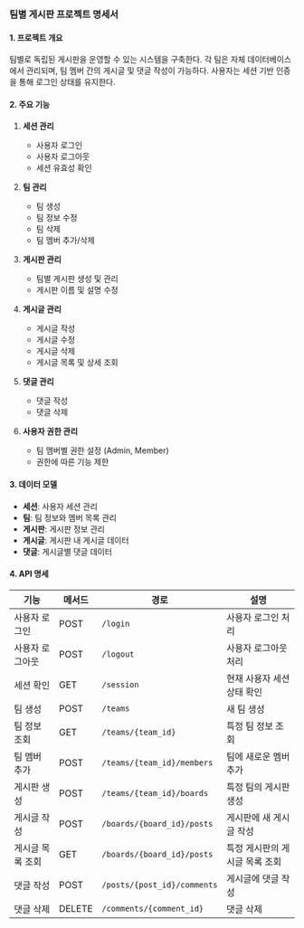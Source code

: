 ### 팀별 게시판 프로젝트 명세서

#### **1. 프로젝트 개요**

팀별로 독립된 게시판을 운영할 수 있는 시스템을 구축한다. 각 팀은 자체 데이터베이스에서 관리되며, 팀 멤버 간의 게시글 및 댓글 작성이 가능하다. 사용자는 세션 기반 인증을 통해 로그인 상태를 유지한다.

#### **2. 주요 기능**

1. **세션 관리**

   - 사용자 로그인
   - 사용자 로그아웃
   - 세션 유효성 확인

2. **팀 관리**

   - 팀 생성
   - 팀 정보 수정
   - 팀 삭제
   - 팀 멤버 추가/삭제

3. **게시판 관리**

   - 팀별 게시판 생성 및 관리
   - 게시판 이름 및 설명 수정

4. **게시글 관리**

   - 게시글 작성
   - 게시글 수정
   - 게시글 삭제
   - 게시글 목록 및 상세 조회

5. **댓글 관리**

   - 댓글 작성
   - 댓글 삭제

6. **사용자 권한 관리**
   - 팀 멤버별 권한 설정 (Admin, Member)
   - 권한에 따른 기능 제한

#### **3. 데이터 모델**

- **세션**: 사용자 세션 관리
- **팀**: 팀 정보와 멤버 목록 관리
- **게시판**: 게시판 정보 관리
- **게시글**: 게시판 내 게시글 데이터
- **댓글**: 게시글별 댓글 데이터

#### **4. API 명세**

| 기능             | 메서드 | 경로                        | 설명                           |
| ---------------- | ------ | --------------------------- | ------------------------------ |
| 사용자 로그인    | POST   | `/login`                    | 사용자 로그인 처리             |
| 사용자 로그아웃  | POST   | `/logout`                   | 사용자 로그아웃 처리           |
| 세션 확인        | GET    | `/session`                  | 현재 사용자 세션 상태 확인     |
| 팀 생성          | POST   | `/teams`                    | 새 팀 생성                     |
| 팀 정보 조회     | GET    | `/teams/{team_id}`          | 특정 팀 정보 조회              |
| 팀 멤버 추가     | POST   | `/teams/{team_id}/members`  | 팀에 새로운 멤버 추가          |
| 게시판 생성      | POST   | `/teams/{team_id}/boards`   | 특정 팀의 게시판 생성          |
| 게시글 작성      | POST   | `/boards/{board_id}/posts`  | 게시판에 새 게시글 작성        |
| 게시글 목록 조회 | GET    | `/boards/{board_id}/posts`  | 특정 게시판의 게시글 목록 조회 |
| 댓글 작성        | POST   | `/posts/{post_id}/comments` | 게시글에 댓글 작성             |
| 댓글 삭제        | DELETE | `/comments/{comment_id}`    | 댓글 삭제                      |
